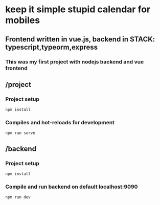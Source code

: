 # keep it simple stupid calendar for mobiles
## Frontend written in vue.js, backend in STACK: typescript,typeorm,express
### This was my first project with nodejs backend and vue frontend
## /project

### Project setup
```
npm install
```

### Compiles and hot-reloads for development
```
npm run serve
```

## /backend

### Project setup
```
npm install
```

### Compile and run backend on default localhost:9090
```
npm run dev
```
